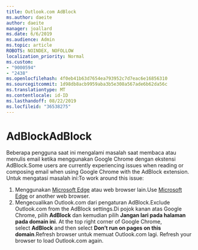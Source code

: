 ```yaml
---
title: Outlook.com AdBlock
ms.author: daeite
author: daeite
manager: joallard
ms.date: 6/6/2019
ms.audience: Admin
ms.topic: article
ROBOTS: NOINDEX, NOFOLLOW
localization_priority: Normal
ms.custom:
- "9000594"
- "2438"
ms.openlocfilehash: 4f0eb41b63d7654ea793952c7d7eac6e16856310
ms.sourcegitcommit: 1d98db8acb9959aba3b5e308a567ade6b62da56c
ms.translationtype: MT
ms.contentlocale: id-ID
ms.lasthandoff: 08/22/2019
ms.locfileid: "36538275"
---
```

# <a name="adblock"></a><span data-ttu-id="688d0-102">AdBlock</span><span class="sxs-lookup"><span data-stu-id="688d0-102">AdBlock</span></span>

<span data-ttu-id="688d0-103">Beberapa pengguna saat ini mengalami masalah saat membaca atau menulis email ketika menggunakan Google Chrome dengan ekstensi AdBlock.</span><span class="sxs-lookup"><span data-stu-id="688d0-103">Some users are currently experiencing issues when reading or composing email when using Google Chrome with the AdBlock extension.</span></span> <span data-ttu-id="688d0-104">Untuk mengatasi masalah ini:</span><span class="sxs-lookup"><span data-stu-id="688d0-104">To work around this issue:</span></span>

1. <span data-ttu-id="688d0-105">Menggunakan [Microsoft Edge](https://www.microsoft.com/windows/microsoft-edge) atau web browser lain.</span><span class="sxs-lookup"><span data-stu-id="688d0-105">Use [Microsoft Edge](https://www.microsoft.com/windows/microsoft-edge) or another web browser.</span></span>
1. <span data-ttu-id="688d0-106">Mengecualikan Outlook.com dari pengaturan AdBlock.</span><span class="sxs-lookup"><span data-stu-id="688d0-106">Exclude Outlook.com from the AdBlock settings.</span></span><span data-ttu-id="688d0-107">Di pojok kanan atas Google Chrome, pilih **AdBlock** dan kemudian pilih **Jangan lari pada halaman pada domain ini**.</span><span class="sxs-lookup"><span data-stu-id="688d0-107"> At the top right corner of Google Chrome, select **AdBlock** and then select **Don’t run on pages on this domain**.</span></span><span data-ttu-id="688d0-108">Refresh browser untuk memuat Outlook.com lagi.</span><span class="sxs-lookup"><span data-stu-id="688d0-108"> Refresh your browser to load Outlook.com again.</span></span>